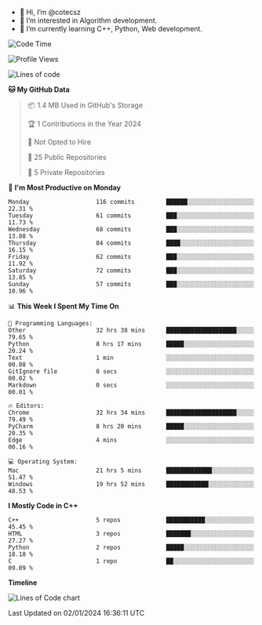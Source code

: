- 👋 Hi, I’m @cotecsz
- 👀 I’m interested in Algorithm development.
- 🌱 I’m currently learning C++, Python, Web development.

<!---
cotecsz/cotecsz is a ✨ special ✨ repository because its `README.md` (this file) appears on your GitHub profile.
You can click the Preview link to take a look at your changes.
--->

<!--START_SECTION:waka-->
![Code Time](http://img.shields.io/badge/Code%20Time-283%20hrs%209%20mins-blue)

![Profile Views](http://img.shields.io/badge/Profile%20Views-0-blue)

![Lines of code](https://img.shields.io/badge/From%20Hello%20World%20I%27ve%20Written-1.2%20million%20lines%20of%20code-blue)

**🐱 My GitHub Data** 

> 📦 1.4 MB Used in GitHub's Storage 
 > 
> 🏆 1 Contributions in the Year 2024
 > 
> 🚫 Not Opted to Hire
 > 
> 📜 25 Public Repositories 
 > 
> 🔑 5 Private Repositories 
 > 
📅 **I'm Most Productive on Monday** 

```text
Monday                   116 commits         ██████░░░░░░░░░░░░░░░░░░░   22.31 % 
Tuesday                  61 commits          ███░░░░░░░░░░░░░░░░░░░░░░   11.73 % 
Wednesday                68 commits          ███░░░░░░░░░░░░░░░░░░░░░░   13.08 % 
Thursday                 84 commits          ████░░░░░░░░░░░░░░░░░░░░░   16.15 % 
Friday                   62 commits          ███░░░░░░░░░░░░░░░░░░░░░░   11.92 % 
Saturday                 72 commits          ███░░░░░░░░░░░░░░░░░░░░░░   13.85 % 
Sunday                   57 commits          ███░░░░░░░░░░░░░░░░░░░░░░   10.96 % 
```


📊 **This Week I Spent My Time On** 

```text
💬 Programming Languages: 
Other                    32 hrs 38 mins      ████████████████████░░░░░   79.65 % 
Python                   8 hrs 17 mins       █████░░░░░░░░░░░░░░░░░░░░   20.24 % 
Text                     1 min               ░░░░░░░░░░░░░░░░░░░░░░░░░   00.08 % 
GitIgnore file           0 secs              ░░░░░░░░░░░░░░░░░░░░░░░░░   00.02 % 
Markdown                 0 secs              ░░░░░░░░░░░░░░░░░░░░░░░░░   00.01 % 

🔥 Editors: 
Chrome                   32 hrs 34 mins      ████████████████████░░░░░   79.49 % 
PyCharm                  8 hrs 20 mins       █████░░░░░░░░░░░░░░░░░░░░   20.35 % 
Edge                     4 mins              ░░░░░░░░░░░░░░░░░░░░░░░░░   00.16 % 

💻 Operating System: 
Mac                      21 hrs 5 mins       █████████████░░░░░░░░░░░░   51.47 % 
Windows                  19 hrs 52 mins      ████████████░░░░░░░░░░░░░   48.53 % 
```

**I Mostly Code in C++** 

```text
C++                      5 repos             ███████████░░░░░░░░░░░░░░   45.45 % 
HTML                     3 repos             ███████░░░░░░░░░░░░░░░░░░   27.27 % 
Python                   2 repos             █████░░░░░░░░░░░░░░░░░░░░   18.18 % 
C                        1 repo              ██░░░░░░░░░░░░░░░░░░░░░░░   09.09 % 
```



**Timeline**

![Lines of Code chart](https://raw.githubusercontent.com/cotecsz/cotecsz/master/assets/bar_graph.png)


 Last Updated on 02/01/2024 16:36:11 UTC
<!--END_SECTION:waka-->
